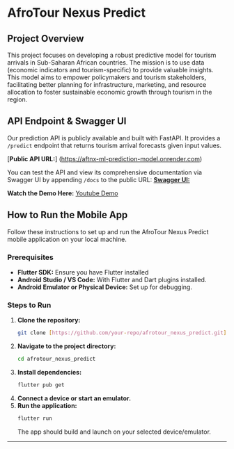 # AfroTour Nexus Predict

## Project Overview

This project focuses on developing a robust predictive model for tourism arrivals in Sub-Saharan African countries. The mission is to use data  (economic indicators and tourism-specific)  to provide valuable insights. This model aims to empower policymakers and tourism stakeholders, facilitating better planning for infrastructure, marketing, and resource allocation to foster sustainable economic growth through tourism in the region.

## API Endpoint & Swagger UI

Our prediction API is publicly available and built with FastAPI. It provides a `/predict` endpoint that returns tourism arrival forecasts given input values.

[**Public API URL:**] (https://aftnx-ml-prediction-model.onrender.com)

You can test the API and view its comprehensive documentation via Swagger UI by appending `/docs` to the public URL:
[**Swagger UI:** ](https://aftnx-ml-prediction-model.onrender.com/docs)



**Watch the Demo Here:** [Youtube Demo](https://youtu.be/OHazz0XwgFE)

## How to Run the Mobile App

Follow these instructions to set up and run the AfroTour Nexus Predict mobile application on your local machine.

### Prerequisites

* **Flutter SDK:** Ensure you have Flutter installed 
* **Android Studio / VS Code:** With Flutter and Dart plugins installed.
* **Android Emulator or Physical Device:** Set up for debugging.

### Steps to Run

1.  **Clone the repository:**
    ```bash
    git clone [https://github.com/your-repo/afrotour_nexus_predict.git](https://github.com/your-repo/afrotour_nexus_predict.git) # Replace with your actual repository URL
    ```
2.  **Navigate to the project directory:**
    ```bash
    cd afrotour_nexus_predict
    ```
3.  **Install dependencies:**
    ```bash
    flutter pub get
    ```
4.  **Connect a device or start an emulator.**
5.  **Run the application:**
    ```bash
    flutter run
    ```
    The app should build and launch on your selected device/emulator.

---
